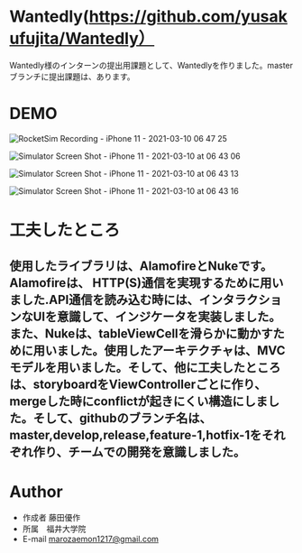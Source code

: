 # Wantedly(https://github.com/yusakufujita/Wantedly）

Wantedly様のインターンの提出用課題として、Wantedlyを作りました。masterブランチに提出課題は、あります。


# DEMO 
![RocketSim Recording - iPhone 11 - 2021-03-10 06 47 25](https://user-images.githubusercontent.com/48333289/110542888-f6ae4800-816c-11eb-8d0e-c3e15930353f.gif)

![Simulator Screen Shot - iPhone 11 - 2021-03-10 at 06 43 06](https://user-images.githubusercontent.com/48333289/110543686-f8c4d680-816d-11eb-8dc5-09819301bfbd.png)

![Simulator Screen Shot - iPhone 11 - 2021-03-10 at 06 43 13](https://user-images.githubusercontent.com/48333289/110543676-f5c9e600-816d-11eb-9aaa-efdf8fbd6391.png)


![Simulator Screen Shot - iPhone 11 - 2021-03-10 at 06 43 16](https://user-images.githubusercontent.com/48333289/110543668-f3678c00-816d-11eb-91f1-09b18d087830.png)



# 工夫したところ
## 使用したライブラリは、AlamofireとNukeです。Alamofireは、 HTTP(S)通信を実現するために用いました.API通信を読み込む時には、インタラクションなUIを意識して、インジケータを実装しました。<br>また、Nukeは、tableViewCellを滑らかに動かすために用いました。使用したアーキテクチャは、MVCモデルを用いました。そして、他に工夫したところは、storyboardをViewControllerごとに作り、mergeした時にconflictが起きにくい構造にしました。そして、githubのブランチ名は、master,develop,release,feature-1,hotfix-1をそれぞれ作り、チームでの開発を意識しました。

# Author
  
* 作成者 藤田優作
* 所属　福井大学院
* E-mail marozaemon1217@gmail.com
